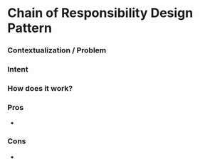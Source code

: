 # Chain of Responsibility Design Pattern

### Contextualization / Problem



### Intent



### How does it work?



### Pros

- 

### Cons

- 
